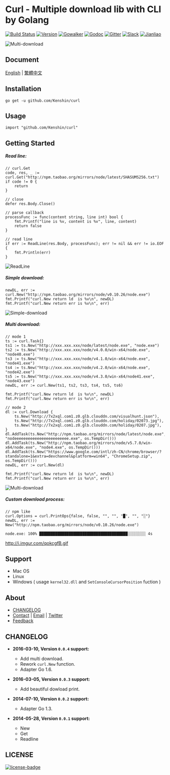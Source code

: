 Curl - Multiple download lib with CLI by Golang  
================================
[![Build Status](https://api.travis-ci.org/Kenshin/curl.svg?branch=master)](https://travis-ci.org/Kenshin/curl)
[![Version][version-badge]][version-link]
[![Gowalker][gowalker-badge]][gowalker-link]
[![Godoc][godoc-badge]][godoc-link]
[![Gitter][gitter-badge]][gitter-link]
[![Slack][slack-badge]][slack-link]
[![Jianliao][jianliao-badge]][jianliao-link]  

![Multi-download](http://i.imgur.com/BRb7vm1.gif)

Document
---
[English](https://github.com/kenshin/curl/blob/master/README.en.md) | [繁體中文](https://github.com/kenshin/curl/blob/master/README.tw.md)

Installation
---
`go get -u github.com/Kenshin/curl`

Usage
---
`import "github.com/Kenshin/curl"`

Getting Started
---
##### Read line:
```
// curl.Get
code, res, _ := curl.Get("http://npm.taobao.org/mirrors/node/latest/SHASUMS256.txt")
if code != 0 {
    return
}

// close
defer res.Body.Close()

// parse callback
processFunc := func(content string, line int) bool {
    fmt.Printf("line is %v, content is %v", line, content)
    return false
}

// read line
if err := ReadLine(res.Body, processFunc); err != nil && err != io.EOF {
    fmt.Println(err)
}
```
![ReadLine](http://i.imgur.com/7kUdIpE.png)

##### Simple download:
```
newDL, err := curl.New("http://npm.taobao.org/mirrors/node/v0.10.26/node.exe")
fmt.Printf("curl.New return ld  is %v\n", newDL)
fmt.Printf("curl.New return err is %v\n", err)
```
![Simple-download](http://i.imgur.com/bNBJ2kG.png)

##### Multi download:
```
// mode 1
ts := curl.Task{}
ts1 := ts.New("http://xxx.xxx.xxx/node/latest/node.exe", "node.exe")
ts2 := ts.New("http://xxx.xxx.xxx/node/v4.0.0/win-x64/node.exe", "node40.exe")
ts3 := ts.New("http://xxx.xxx.xxx/node/v4.1.0/win-x64/node.exe", "node41.exe")
ts4 := ts.New("http://xxx.xxx.xxx/node/v4.2.0/win-x64/node.exe", "node42.exe")
ts5 := ts.New("http://xxx.xxx.xxx/node/v4.3.0/win-x64/node41.exe", "node43.exe")
newDL, err := curl.New(ts1, ts2, ts3, ts4, ts5, ts6)

fmt.Printf("curl.New return ld  is %v\n", newDL)
fmt.Printf("curl.New return err is %v\n", err)

// mode 2
dl := curl.Download {
    ts.New("http://7x2xql.com1.z0.glb.clouddn.com/visualhunt.json"),
    ts.New("http://7x2xql.com1.z0.glb.clouddn.com/holiday/02073.jpg"),
    ts.New("http://7x2xql.com1.z0.glb.clouddn.com/holiday/0207.jpg"),
}
dl.AddTask(ts.New("http://npm.taobao.org/mirrors/node/latest/node.exe", "nodeeeeeeeeeeeeeeeeeeeeeeee.exe", os.TempDir()))
dl.AddTask(ts.New("http://npm.taobao.org/mirrors/node/v5.7.0/win-x64/node.exe", "node4.exe", os.TempDir()))
dl.AddTask(ts.New("https://www.google.com/intl/zh-CN/chrome/browser/?standalone=1&extra=devchannel&platform=win64", "ChromeSetup.zip", os.TempDir()))
newDL, err := curl.New(dl)

fmt.Printf("curl.New return ld  is %v\n", newDL)
fmt.Printf("curl.New return err is %v\n", err)
```
![Multi-download](http://i.imgur.com/BRb7vm1.gif)

##### Custom download process:
```
// npm like
curl.Options = curl.PrintOps{false, false, "", "", "█", "", "░"}
newDL, err := New("http://npm.taobao.org/mirrors/node/v0.10.26/node.exe")

node.exe: 100% ███████████████████████████████████████░░░░░░░░ 4s
```
http://i.imgur.com/qokcgfB.gif

Support
---
* Mac OS
* Linux
* Windows ( usage `kernel32.dll` and `SetConsoleCursorPosition` fuction )

About
---
* [CHANGELOG](https://github.com/kenshin/curl/blob/master/CHANGELOG.md)
* [Contact](http://kenshin.wang/) | [Email](kenshin@ksria.com) | [Twitter](https://twitter.com/wanglei001)
* [Feedback](https://github.com/kenshin/curl/issues)

CHANGELOG
---
* **2016-03-10, Version `0.0.4` support:**
    * Add multi download.
    * Rework `curl.New` function.
    * Adapter Go 1.6.

* **2016-03-05, Version `0.0.3` support:**
    * Add beautiful dowload print.

* **2014-07-10, Version `0.0.2` support:**
    * Adapter Go 1.3.

* **2014-05-28, Version `0.0.1` support:**
    * New
    * Get
    * Readline

LICENSE
---
[![license-badge]][license-link]

<!-- Link -->
[gowalker-badge]:   https://img.shields.io/badge/go_walker-document-green.svg
[gowalker-link]:    http://gowalker.org/github.com/kenshin/curl
[godoc-badge]:      https://godoc.org/github.com/kenshin/curl?status.svg
[godoc-link]:       https://godoc.org/github.com/kenshin/curl
[version-badge]:    https://img.shields.io/badge/lastest_version-0.0.4-blue.svg
[version-link]:     https://github.com/kenshin/curl/releases
[travis-badge]:     https://travis-ci.org/Kenshin/curl.svg?branch=master
[travis-link]:      https://travis-ci.org/Kenshin/curl
[gitter-badge]:     https://badges.gitter.im/kenshin/curl.svg
[gitter-link]:      https://gitter.im/kenshin/curl?utm_source=badge&utm_medium=badge&utm_campaign=pr-badge
[slack-badge]:      https://img.shields.io/badge/chat-slack-orange.svg
[slack-link]:       https://curl.slack.com/
[jianliao-badge]:   https://img.shields.io/badge/chat-jianliao-yellowgreen.svg
[jianliao-link]:    https://guest.jianliao.com/rooms/76dce8b01v
[license-badge]:    https://img.shields.io/github/license/mashape/apistatus.svg
[license-link]:     https://opensource.org/licenses/MIT
